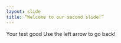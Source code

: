 ```yaml
---
layout: slide
title: “Welcome to our second slide!”
---
```

Your test good
Use the left arrow to go back!

